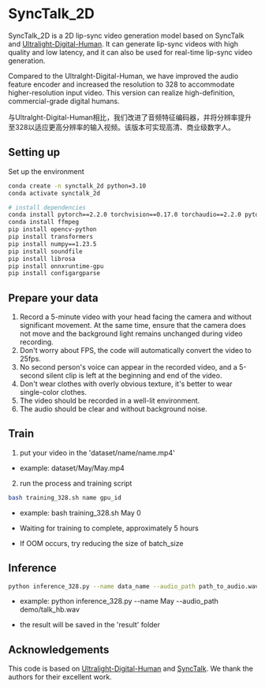 # SyncTalk_2D

SyncTalk_2D is a 2D lip-sync video generation model based on SyncTalk and [Ultralight-Digital-Human](https://github.com/anliyuan/Ultralight-Digital-Human). It can generate lip-sync videos with high quality and low latency, and it can also be used for real-time lip-sync video generation.

Compared to the Ultralght-Digital-Human, we have improved the audio feature encoder and increased the resolution to 328 to accommodate higher-resolution input video. This version can realize high-definition, commercial-grade digital humans.

与Ultralght-Digital-Human相比，我们改进了音频特征编码器，并将分辨率提升至328以适应更高分辨率的输入视频。该版本可实现高清、商业级数字人。

## Setting up
Set up the environment
``` bash
conda create -n synctalk_2d python=3.10
conda activate synctalk_2d
```
``` bash
# install dependencies
conda install pytorch==2.2.0 torchvision==0.17.0 torchaudio==2.2.0 pytorch-cuda=12.1 -c pytorch -c nvidia
conda install ffmpeg
pip install opencv-python
pip install transformers
pip install numpy==1.23.5
pip install soundfile
pip install librosa
pip install onnxruntime-gpu
pip install configargparse
```

## Prepare your data
1. Record a 5-minute video with your head facing the camera and without significant movement. At the same time, ensure that the camera does not move and the background light remains unchanged during video recording.
2. Don't worry about FPS, the code will automatically convert the video to 25fps.
3. No second person's voice can appear in the recorded video, and a 5-second silent clip is left at the beginning and end of the video.
4. Don't wear clothes with overly obvious texture, it's better to wear single-color clothes.
5. The video should be recorded in a well-lit environment.
6. The audio should be clear and without background noise.


## Train
1. put your video in the 'dataset/name/name.mp4' 

- example: dataset/May/May.mp4

2. run the process and training script

``` bash
bash training_328.sh name gpu_id
```
- example: bash training_328.sh May 0

- Waiting for training to complete, approximately 5 hours

- If OOM occurs, try reducing the size of batch_size

## Inference

``` bash
python inference_328.py --name data_name --audio_path path_to_audio.wav
```
- example: python inference_328.py --name May --audio_path demo/talk_hb.wav

- the result will be saved in the 'result' folder

## Acknowledgements
This code is based on [Ultralight-Digital-Human](https://github.com/anliyuan/Ultralight-Digital-Human) and [SyncTalk](https://github.com/ZiqiaoPeng/SyncTalk). We thank the authors for their excellent work.